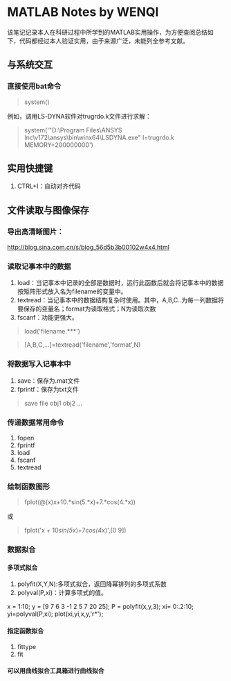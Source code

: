 # MATLAB Notes by WENQI
该笔记记录本人在科研过程中所学到的MATLAB实用操作，为方便查阅总结如下，代码都经过本人验证实用，由于来源广泛，未能列全参考文献。


## 与系统交互
### 直接使用bat命令
> system()

例如，调用LS-DYNA软件对trugrdo.k文件进行求解：
> system('"D:\Program Files\ANSYS Inc\v172\ansys\bin\winx64\LSDYNA.exe" I=trugrdo.k MEMORY=200000000')




## 实用快捷键
1. CTRL+I：自动对齐代码

## 文件读取与图像保存

### 导出高清晰图片：
http://blog.sina.com.cn/s/blog_56d5b3b00102w4x4.html

### 读取记事本中的数据
1. load：当记事本中记录的全部是数据时，运行此函数后就会将记事本中的数据按矩阵形式放入名为filename的变量中。
2. textread：当记事本中的数据结构复杂时使用。其中，A,B,C..为每一列数据将要保存的变量名；format为读取格式；N为读取次数
3. fscanf：功能更强大。
> load('filename.***')

> [A,B,C,...]=textread('filename','format',N)

### 将数据写入记事本中
1. save：保存为.mat文件
2. fprintf：保存为txt文件
> save file obj1 obj2 ...

### 传递数据常用命令
1. fopen
2. fprintf
4. load
5. fscanf
4. textread


### 绘制函数图形
> fplot(@(x)x+10.*sin(5.*x)+7.*cos(4.*x))

或
> fplot('x + 10*sin(5*x)+7*cos(4*x)',[0 9])


### **数据拟合**
#### 多项式拟合
1. polyfit(X,Y,N):多项式拟合，返回降幂排列的多项式系数
2. polyval(P,xi)：计算多项式的值。

x = 1:10;
y = [9 7 6 3 -1 2 5 7 20 25];
P = polyfit(x,y,3);
xi= 0:.2:10;
yi=polyval(P,xi);
plot(xi,yi,x,y,'r*');

#### 指定函数拟合
1. fittype
2. fit

#### 可以用曲线拟合工具箱进行曲线拟合 


